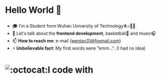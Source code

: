 

# Hello World 👋

- 🎓 I’m a Student from Wuhan University of Technology⛹️‍♂️🏃‍♂️
- 💬 Let's talk about the **frontend development**, basketball🏀 and music🎧
- 📫 **How to reach me**: e-mail (wentao31@foxmail.com) 
- ⚡ **Unbelievable fact**: My first words were "emm...". (I had no idea)

# ![:octocat:](https://cdn.jsdelivr.net/gh/Yolo-hwt/PicGo-res/images/github-profile/octocat.png)I code with

<div align=center>
    <pic src="https://img.shields.io/badge/%E5%B0%8F%E5%AE%89-%E7%82%B9%E5%87%BB%E5%85%B3%E6%B3%A8%E6%88%91%E5%97%B7-yellowgreen"></pic>
</div>

